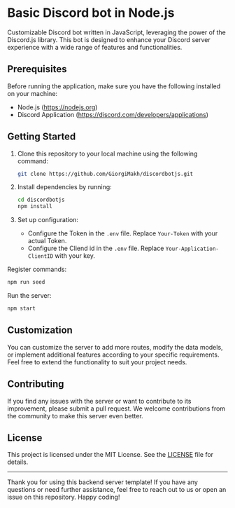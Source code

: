 # Basic Discord bot in Node.js

Customizable Discord bot written in JavaScript, leveraging the power of the Discord.js library. This bot is designed to enhance your Discord server experience with a wide range of features and functionalities.

## Prerequisites

Before running the application, make sure you have the following installed on your machine:

- Node.js (https://nodejs.org)
- Discord Application (https://discord.com/developers/applications)

## Getting Started

1. Clone this repository to your local machine using the following command:

   ```bash
   git clone https://github.com/GiorgiMakh/discordbotjs.git
   ```

2. Install dependencies by running:

   ```bash
   cd discordbotjs
   npm install
   ```

3. Set up configuration:

   - Configure the Token in the `.env` file. Replace `Your-Token` with your actual Token.
   - Configure the Cliend id in the `.env` file. Replace `Your-Application-ClientID` with your key.

Register commands:

   ```bash
   npm run seed
   ```

Run the server:

   ```bash
   npm start
   ```

## Customization

You can customize the server to add more routes, modify the data models, or implement additional features according to your specific requirements. Feel free to extend the functionality to suit your project needs.

## Contributing

If you find any issues with the server or want to contribute to its improvement, please submit a pull request. We welcome contributions from the community to make this server even better.

## License

This project is licensed under the MIT License. See the [LICENSE](LICENSE) file for details.

---

Thank you for using this backend server template! If you have any questions or need further assistance, feel free to reach out to us or open an issue on this repository. Happy coding!
